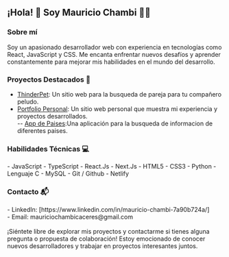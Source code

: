 <h2 >¡Hola! 👋 Soy Mauricio Chambi 👨‍💻</h2> 

<h3>Sobre mí</h3>
Soy un apasionado desarrollador web con experiencia en tecnologías como React, JavaScript y CSS. Me encanta enfrentar nuevos desafíos y aprender constantemente para mejorar mis habilidades en el mundo del desarrollo.

<h3>Proyectos Destacados 🚀</h3> 

- <a target="_blank" href="https://thinderpet.vercel.app/">ThinderPet</a>: Un sitio web para la busqueda de pareja para tu compañero peludo.<br>
- <a target="_blank" href="https://mauricio-chambi.netlify.app">Portfolio Personal</a>: Un sitio web personal que muestra mi experiencia y proyectos desarrollados.<br>
-- <a target="_blank" href="https://countries-api-rest-react.netlify.app">App de Paises</a>:Una aplicación para la busqueda de informacion de diferentes paises.<br>

<h3>Habilidades Técnicas 💻</h3>
- JavaScript
- TypeScript
- React.Js
- Next.Js
- HTML5
- CSS3
- Python
- Lenguaje C
- MySQL
- Git / Github
- Netlify

<h3>Contacto 📬</h3>
- LinkedIn: [https://www.linkedin.com/in/mauricio-chambi-7a90b724a/]<br>
- Email: mauriciochambicaceres@gmail.com<br>
<br>
¡Siéntete libre de explorar mis proyectos y contactarme si tienes alguna pregunta o propuesta de colaboración! Estoy emocionado de conocer nuevos desarrolladores y trabajar en proyectos interesantes juntos.
